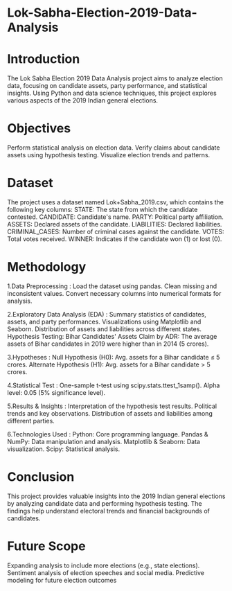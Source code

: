 # Lok-Sabha-Election-2019-Data-Analysis

# Introduction
The Lok Sabha Election 2019 Data Analysis project aims to analyze election data, focusing on candidate assets, party performance, and statistical insights. Using Python and data science techniques, this project explores various aspects of the 2019 Indian general elections.

# Objectives
Perform statistical analysis on election data.
Verify claims about candidate assets using hypothesis testing.
Visualize election trends and patterns.

# Dataset
The project uses a dataset named Lok+Sabha_2019.csv, which contains the following key columns:
STATE: The state from which the candidate contested.
CANDIDATE: Candidate's name.
PARTY: Political party affiliation.
ASSETS: Declared assets of the candidate.
LIABILITIES: Declared liabilities.
CRIMINAL_CASES: Number of criminal cases against the candidate.
VOTES: Total votes received.
WINNER: Indicates if the candidate won (1) or lost (0).

# Methodology

1.Data Preprocessing :
Load the dataset using pandas.
Clean missing and inconsistent values.
Convert necessary columns into numerical formats for analysis.

2.Exploratory Data Analysis (EDA) :
Summary statistics of candidates, assets, and party performances.
Visualizations using Matplotlib and Seaborn.
Distribution of assets and liabilities across different states.
Hypothesis Testing: Bihar Candidates' Assets
Claim by ADR: The average assets of Bihar candidates in 2019 were higher than in 2014 (5 crores).

3.Hypotheses :
Null Hypothesis (H0): Avg. assets for a Bihar candidate ≤ 5 crores.
Alternate Hypothesis (H1): Avg. assets for a Bihar candidate > 5 crores.

4.Statistical Test :
One-sample t-test using scipy.stats.ttest_1samp().
Alpha level: 0.05 (5% significance level).

5.Results & Insights :
Interpretation of the hypothesis test results.
Political trends and key observations.
Distribution of assets and liabilities among different parties.

6.Technologies Used :
Python: Core programming language.
Pandas & NumPy: Data manipulation and analysis.
Matplotlib & Seaborn: Data visualization.
Scipy: Statistical analysis.

# Conclusion
This project provides valuable insights into the 2019 Indian general elections by analyzing candidate data and performing hypothesis testing. The findings help understand electoral trends and financial backgrounds of candidates.

# Future Scope
Expanding analysis to include more elections (e.g., state elections).
Sentiment analysis of election speeches and social media.
Predictive modeling for future election outcomes
